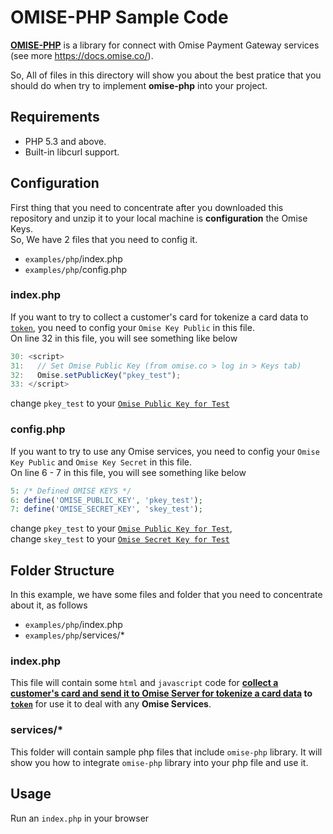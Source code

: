 # OMISE-PHP Sample Code
**[OMISE-PHP](https://github.com/omise/omise-php)** is a library for connect with Omise Payment Gateway services (see more https://docs.omise.co/).

So, All of files in this directory will show you about the best pratice that you should do when try to implement **omise-php** into your project.

## Requirements
- PHP 5.3 and above.
- Built-in libcurl support.

## Configuration
First thing that you need to concentrate after you downloaded this repository and unzip it to your local machine is **configuration** the Omise Keys.  
So, We have 2 files that you need to config it.
- `examples/php`/index.php
- `examples/php`/config.php 

### index.php
If you want to try to collect a customer's card for tokenize a card data to [`token`](https://docs.omise.co/api/tokens/), you need to config your `Omise Key Public` in this file.  
On line 32 in this file, you will see something like below
```javascript
30: <script>
31:   // Set Omise Public Key (from omise.co > log in > Keys tab)
32:   Omise.setPublicKey("pkey_test");
33: </script>
```
change `pkey_test` to your [`Omise Public Key for Test`](https://docs.omise.co/api/authentication/)

### config.php
If you want to try to use any Omise services, you need to config your `Omise Key Public` and `Omise Key Secret` in this file.  
On line 6 - 7 in this file, you will see something like below
```php
5: /* Defined OMISE KEYS */
6: define('OMISE_PUBLIC_KEY', 'pkey_test');
7: define('OMISE_SECRET_KEY', 'skey_test');
```
change `pkey_test` to your [`Omise Public Key for Test`](https://docs.omise.co/api/authentication/),  
change `skey_test` to your [`Omise Secret Key for Test`](https://docs.omise.co/api/authentication/)


## Folder Structure
In this example, we have some files and folder that you need to concentrate about it, as follows
- `examples/php`/index.php
- `examples/php`/services/*

### index.php
This file will contain some `html` and `javascript` code for **[collect a customer's card and send it to Omise Server for tokenize a card data](https://docs.omise.co/collecting-card-information/) to [`token`](https://docs.omise.co/api/tokens/)** for use it to deal with any **Omise Services**.

### services/*
This folder will contain sample php files that include `omise-php` library. It will show you how to integrate `omise-php` library into your php file and use it.

## Usage
Run an `index.php` in your browser